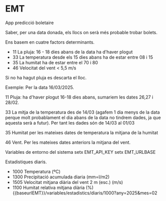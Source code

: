 # EMT
App predicció boletaire

Saber, per una data donada, els llocs on serà més probable trobar bolets. 

Ens basem en cuatre factors determinants. 

- 11 La pluja: 16 - 18 dies abans de la data ha d'haver plogut
- 33 La temperatura desde els 15 dies abans ha de estar entre 08 i 15
- 35 La humitat ha de estar entre el 70 i 80 
- 46 Velocitat del vent < 5,5 m/s 

Si no ha hagut pluja es descarta el lloc. 

Exemple: Per la data 16/03/2025.

11 Pluja: ha d'haver plogut 16-18 dies abans, sumariem les dates 26,27 i 28/02.

33 La mitja de la temperatura des de 14/03 (agafem 1 dia menys de la data perque molt probablament el dia abans de la data no tindrem dades, ja que aquesta serà a futur). Per tant les dades són de 14/03 al 01/03

35 Humitat per les mateixes dates de temperatura la mitjana de la humitat 

46 Vent. Per les mateixes dates anteriors la mitjana del vent. 


Variables de entorno del sistema
setx EMT_API_KEY
setx EMT_URLBASE


Estadistiques diaris. 
- 1000 Temperatura (ºC)
- 1300 Precipitació acumulada diaria (mm=l/m2)
- 1505 Velocitat mitjana diària del vent 2 m (esc.) (m/s)
- 1100 Humitat relativa mitjana diària (%)
{{baseurlEMT}}/variables/estadistics/diaris/1000?any=2025&mes=02



 
